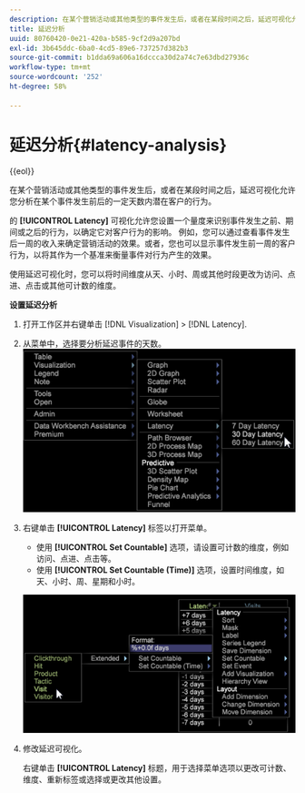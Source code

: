 ```yaml
---
description: 在某个营销活动或其他类型的事件发生后，或者在某段时间之后，延迟可视化允许您分析在某个事件发生前后的一定天数内潜在客户的行为。
title: 延迟分析
uuid: 80760420-0e21-420a-b585-9cf2d9a207bd
exl-id: 3b645ddc-6ba0-4cd5-89e6-737257d382b3
source-git-commit: b1dda69a606a16dccca30d2a74c7e63dbd27936c
workflow-type: tm+mt
source-wordcount: '252'
ht-degree: 58%

---
```


# 延迟分析{#latency-analysis}

{{eol}}

在某个营销活动或其他类型的事件发生后，或者在某段时间之后，延迟可视化允许您分析在某个事件发生前后的一定天数内潜在客户的行为。

的 **[!UICONTROL Latency]** 可视化允许您设置一个量度来识别事件发生之前、期间或之后的行为，以确定它对客户行为的影响。 例如，您可以通过查看事件发生后一周的收入来确定营销活动的效果。或者，您也可以显示事件发生前一周的客户行为，以将其作为一个基准来衡量事件对行为产生的效果。

使用延迟可视化时，您可以将时间维度从天、小时、周或其他时段更改为访问、点进、点击或其他可计数的维度。

**设置延迟分析**

1. 打开工作区并右键单击 [!DNL Visualization] > [!DNL Latency].

1. 从菜单中，选择要分析延迟事件的天数。 ![](assets/latency_vis.png)

1. 右键单击 **[!UICONTROL Latency]** 标签以打开菜单。

   * 使用 **[!UICONTROL Set Countable]** 选项，请设置可计数的维度，例如访问、点进、点击等。
   * 使用 **[!UICONTROL Set Countable (Time)]** 选项，设置时间维度，如天、小时、周、星期和小时。

   ![](assets/latency_vis_countable.png)

1. 修改延迟可视化。

   右键单击 **[!UICONTROL Latency]** 标题，用于选择菜单选项以更改可计数、维度、重新标签或选择或更改其他设置。
